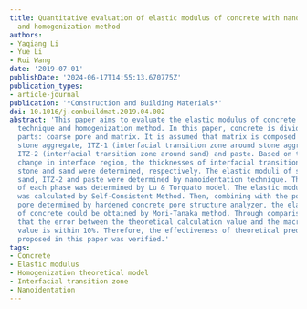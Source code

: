 ```yaml
---
title: Quantitative evaluation of elastic modulus of concrete with nanoidentation
  and homogenization method
authors:
- Yaqiang Li
- Yue Li
- Rui Wang
date: '2019-07-01'
publishDate: '2024-06-17T14:55:13.670775Z'
publication_types:
- article-journal
publication: '*Construction and Building Materials*'
doi: 10.1016/j.conbuildmat.2019.04.002
abstract: 'This paper aims to evaluate the elastic modulus of concrete with nanoidentation
  technique and homogenization method. In this paper, concrete is divided into two
  parts: coarse pore and matrix. It is assumed that matrix is composed of five phases:
  stone aggregate, ITZ-1 (interfacial transition zone around stone aggregate), sand,
  ITZ-2 (interfacial transition zone around sand) and paste. Based on the Ca/Si ratio
  change in interface region, the thicknesses of interfacial transition zone around
  stone and sand were determined, respectively. The elastic moduli of stone, ITZ-1,
  sand, ITZ-2 and paste were determined by nanoidentation technique. The volume fraction
  of each phase was determined by Lu & Torquato model. The elastic modulus of matrix
  was calculated by Self-Consistent Method. Then, combining with the porosity of coarse
  pore determined by hardened concrete pore structure analyzer, the elastic modulus
  of concrete could be obtained by Mori-Tanaka method. Through comparison, it is found
  that the error between the theoretical calculation value and the macroscopic test
  value is within 10%. Therefore, the effectiveness of theoretical prediction model
  proposed in this paper was verified.'
tags:
- Concrete
- Elastic modulus
- Homogenization theoretical model
- Interfacial transition zone
- Nanoidentation
---
```

